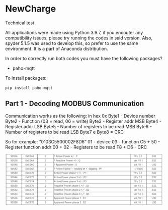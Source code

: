 # NewCharge
Technical test

All applications were made using Python 3.9.7, if you encouter any compatibility issues, please try running the codes in said version.
Also, spyder 5.1.5 was used to develop this, so prefer to use the same environment. It is a part of Anaconda distribution.

In order to correctly run both codes you must have the following packages?
* paho-mqtt

To install packages:
   ```sh
   pip install paho-mqtt
   ```
   
## Part 1 - Decoding MODBUS Communication

Communication works as the following:
   in hex 0x
   Byte1 - Device number
   Byte2 - Function (03 = read, 06 = write) 
   Byte3 - Register addr MSB
   Byte4 - Register addr LSB
   Byte5 - Number of registers to be read MSB
   Byte6 - Number of registers to be read LSB
   Byte7 e Byte8 = CRC

So for example:
“0103C5500002F8D6”
01 - device
03 - function
C5 + 50 - Register function addr
00 + 02 - Registers to be read
F8 + D6 - CRC

![Product Name Screen Shot][product-screenshot]


[product-screenshot]: images/Screenshot_20220915-140608_Chrome.jpg
